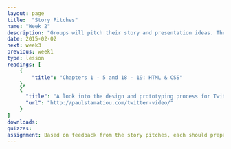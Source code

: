 ```yaml
---
layout: page
title:  "Story Pitches"
name: "Week 2"
description: "Groups will pitch their story and presentation ideas. The instructors from Advanced VJ will join."
date: 2015-02-02
next: week3
previous: week1
type: lesson
readings: [
    {
        "title": "Chapters 1 - 5 and 18 - 19: HTML & CSS"
    }, 
    {
      "title": "A look into the design and prototyping process for Twitter Video",
      "url": "http://paulstamatiou.com/twitter-video/"
    }
]
downloads: 
quizzes: 
assignment: Based on feedback from the story pitches, each should prepare a detailed storyboard/wireframe of the selected story for presentation to the class. The storyboard should include a "low resolution" mock of the story, making sure to block out major sections of the presentation and denoting types of planned media. Post the storyboard online and submit a <a href="https://bcourses.berkeley.edu/courses/1306168/discussion_topics/3839868">link to it in bCourse</a>. While you show it to the class next week, be prepared to discuss any interactive elements, feeling free to show real-world examples that illustrate your ideas. Your storyboard is meant to help you start identifying the tasks ahead -- editorial, design and technical -- so you can start planning an approach to accomplish your vision. The storyboard is not a contract; you'll have opportunity to change course as your story elements start to come together and you have a better understanding of the production required to build the various pieces. 
---
```

